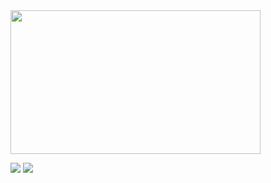 <img src="https://github.com/user-attachments/assets/3791fca3-2af3-496c-80e8-7e61eafb488b"  width="400" height="230"/>

<a href="https://user257.itch.io/kimbap-tycoon"><img src="https://img.shields.io/badge/Itch.io-FA5C5C?style=for-the-badge&logo=itchdotio&logoColor=white"/></a>
<a href="https://user257.notion.site/Kimbap-Tycoon-8b3512caccc24745bd9d5db467af7721?pvs=4"><img src="https://img.shields.io/badge/Notion-000000?style=for-the-badge&logo=notion&logoColor=white"/></a>
